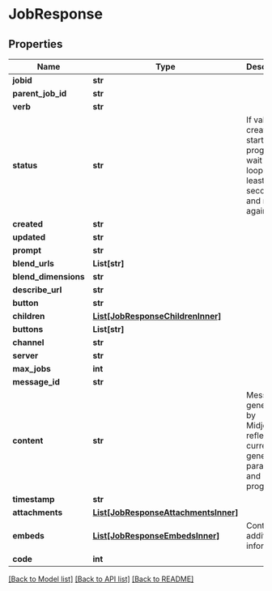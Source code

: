 # JobResponse


## Properties
Name | Type | Description | Notes
------------ | ------------- | ------------- | -------------
**jobid** | **str** |  | 
**parent_job_id** | **str** |  | [optional] 
**verb** | **str** |  | 
**status** | **str** | If value is created, started or progress wait in a loop for at least 10..30 seconds and retry again | 
**created** | **str** |  | 
**updated** | **str** |  | [optional] 
**prompt** | **str** |  | [optional] 
**blend_urls** | **List[str]** |  | [optional] 
**blend_dimensions** | **str** |  | [optional] 
**describe_url** | **str** |  | [optional] 
**button** | **str** |  | [optional] 
**children** | [**List[JobResponseChildrenInner]**](JobResponseChildrenInner.md) |  | [optional] 
**buttons** | **List[str]** |  | [optional] 
**channel** | **str** |  | 
**server** | **str** |  | 
**max_jobs** | **int** |  | 
**message_id** | **str** |  | [optional] 
**content** | **str** | Message generated by Midjourney reflecting current generation parameters and progress | [optional] 
**timestamp** | **str** |  | [optional] 
**attachments** | [**List[JobResponseAttachmentsInner]**](JobResponseAttachmentsInner.md) |  | [optional] 
**embeds** | [**List[JobResponseEmbedsInner]**](JobResponseEmbedsInner.md) | Contains additional information | [optional] 
**code** | **int** |  | 

[[Back to Model list]](../README.md#documentation-for-models) [[Back to API list]](../README.md#documentation-for-api-endpoints) [[Back to README]](../README.md)


